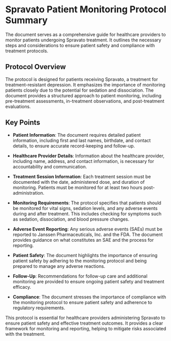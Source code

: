 # Spravato Patient Monitoring Protocol Summary

The document serves as a comprehensive guide for healthcare providers to monitor patients undergoing Spravato treatment. It outlines the necessary steps and considerations to ensure patient safety and compliance with treatment protocols.

## Protocol Overview

The protocol is designed for patients receiving Spravato, a treatment for treatment-resistant depression. It emphasizes the importance of monitoring patients closely due to the potential for sedation and dissociation. The document provides a structured approach to patient monitoring, including pre-treatment assessments, in-treatment observations, and post-treatment evaluations.

## Key Points

- **Patient Information**: The document requires detailed patient information, including first and last names, birthdate, and contact details, to ensure accurate record-keeping and follow-up.

- **Healthcare Provider Details**: Information about the healthcare provider, including name, address, and contact information, is necessary for accountability and communication.

- **Treatment Session Information**: Each treatment session must be documented with the date, administered dose, and duration of monitoring. Patients must be monitored for at least two hours post-administration.

- **Monitoring Requirements**: The protocol specifies that patients should be monitored for vital signs, sedation levels, and any adverse events during and after treatment. This includes checking for symptoms such as sedation, dissociation, and blood pressure changes.

- **Adverse Event Reporting**: Any serious adverse events (SAEs) must be reported to Janssen Pharmaceuticals, Inc. and the FDA. The document provides guidance on what constitutes an SAE and the process for reporting.

- **Patient Safety**: The document highlights the importance of ensuring patient safety by adhering to the monitoring protocol and being prepared to manage any adverse reactions.

- **Follow-Up**: Recommendations for follow-up care and additional monitoring are provided to ensure ongoing patient safety and treatment efficacy.

- **Compliance**: The document stresses the importance of compliance with the monitoring protocol to ensure patient safety and adherence to regulatory requirements.

This protocol is essential for healthcare providers administering Spravato to ensure patient safety and effective treatment outcomes. It provides a clear framework for monitoring and reporting, helping to mitigate risks associated with the treatment.